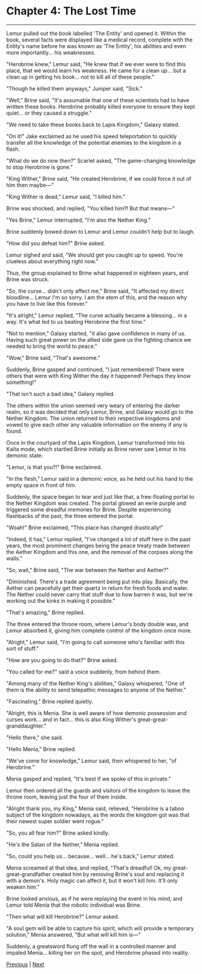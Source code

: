 # Chapter 4: The Lost Time
---

Lemur pulled out the book labelled 'The Entity' and opened it. Within the book, several facts were displayed like a medical record, complete with the Entity's name before he was known as 'The Entity', his abilities and even more importantly... his weaknesses.

"Herobrine knew," Lemur said, "He knew that if we ever were to find this place, that we would learn his weakness. He came for a clean up... but a clean up in getting his book... not to kill all of these people."

"Though he killed them anyways," Juniper said, "Sick."

"Well," Brine said, "It's assumable that one of these scientists had to have written these books. Herobrine probably killed everyone to ensure they kept quiet... or they caused a struggle."

"We need to take these books back to Lapis Kingdom," Galaxy stated.

"On it!" Jake exclaimed as he used his speed teleportation to quickly transfer all the knowledge of the potential enemies to the kingdom in a flash.

"What do we do now then?" Scarlet asked, "The game-changing knowledge to stop Herobrine is gone."

"King Wither," Brine said, "He created Herobrine, if we could force it out of him then maybe—"

"King Wither is dead," Lemur said, "I killed him."

Brine was shocked, and replied, "You killed him?! But that means—"

"Yes Brine," Lemur interrupted, "I'm also the Nether King."

Brine suddenly bowed down to Lemur and Lemur couldn't help but to laugh.

"How did you defeat him?" Brine asked.

Lemur sighed and said, "We should get you caught up to speed. You're clueless about everything right now."

Thus, the group explained to Brine what happened in eighteen years, and Brine was struck.

"So, the curse... didn't only affect me," Brine said, "It affected my direct bloodline... Lemur I'm so sorry. I am the stem of this, and the reason why you have to live like this forever."

"It's alright," Lemur replied, "The curse actually became a blessing... in a way. It's what led to us beating Herobrine the first time."

"Not to mention," Galaxy started, "it also gave confidence in many of us. Having such great power on the allied side gave us the fighting chance we needed to bring the world to peace."

"Wow," Brine said, "That's awesome."

Suddenly, Brine gasped and continued, "I just remembered! There were others that were with King Wither the day it happened! Perhaps they know something!"

"That isn't such a bad idea," Galaxy replied.

The others within the union seemed very weary of entering the darker realm, so it was decided that only Lemur, Brine, and Galaxy would go to the Nether Kingdom. The union returned to their respective kingdoms and vowed to give each other any valuable information on the enemy if any is found.

Once in the courtyard of the Lapis Kingdom, Lemur transformed into his Kaīta mode, which startled Brine initially as Brine never saw Lemur in his demonic state.

"Lemur, is that you?!" Brine exclaimed.

"In the flesh," Lemur said in a demonic voice, as he held out his hand to the empty space in front of him.

Suddenly, the space began to tear and just like that, a free-floating portal to the Nether Kingdom was created. The portal glowed an eerie purple and triggered some dreadful memories for Brine. Despite experiencing flashbacks of the past, the three entered the portal.

"Woah!" Brine exclaimed, "This place has changed drastically!"

"Indeed, it has," Lemur replied, "I've changed a lot of stuff here in the past years, the most prominent changes being the peace treaty made between the Aether Kingdom and this one, and the removal of the corpses along the walls."

"So, wait," Brine said, "The war between the Nether and Aether?"

"Diminished. There's a trade agreement being put into play. Basically, the Aether can peacefully get their quartz in return for fresh foods and water. The Nether could never carry that stuff due to how barren it was, but we're working out the kinks in making it possible."

"That's amazing," Brine replied.

The three entered the throne room, where Lemur's body double was, and Lemur absorbed it, giving him complete control of the kingdom once more.

"Alright," Lemur said, "I'm going to call someone who's familiar with this sort of stuff."

"How are you going to do that?" Brine asked.

"You called for me?" said a voice suddenly, from behind them.

"Among many of the Nether King's abilities," Galaxy whispered, "One of them is the ability to send telepathic messages to anyone of the Nether."

"Fascinating," Brine replied quietly.

"Alright, this is Menia. She is well aware of how demonic possession and curses work... and in fact... this is also King Wither's great-great-granddaughter."

"Hello there," she said.

"Hello Menia," Brine replied.

"We've come for knowledge," Lemur said, then whispered to her, "of Herobrine."

Menia gasped and replied, "It's best if we spoke of this in private."

Lemur then ordered all the guards and visitors of the kingdom to leave the throne room, leaving just the four of them inside.

"Alright thank you, my King," Menia said, relieved, "Herobrine is a taboo subject of the kingdom nowadays, as the words the kingdom got was that their newest super soldier went rogue."

"So, you all fear him?" Brine asked kindly.

"He's the Satan of the Nether," Menia replied.

"So, could you help us... because... well... he's back," Lemur stated.

Menia screamed at that idea, and replied, "That's dreadful! Ok, my great-great-grandfather created him by removing Brine's soul and replacing it with a demon's. Holy magic can affect it, but it won't kill him. It'll only weaken him."

Brine looked anxious, as if he were replaying the event in his mind, and Lemur told Menia that the robotic individual was Brine.

"Then what will kill Herobrine?" Lemur asked.

"A soul gem will be able to capture his spirit, which will provide a temporary solution," Menia answered, "But what will kill him is—"

Suddenly, a greatsword flung off the wall in a controlled manner and impaled Menia... killing her on the spot, and Herobrine phased into reality.





[Previous](https://lemurkolachnik.github.io/Legend-of-Lemur/pages/book_2_chapters/3) | [Next](https://lemurkolachnik.github.io/Legend-of-Lemur/pages/book_2_chapters/5)

